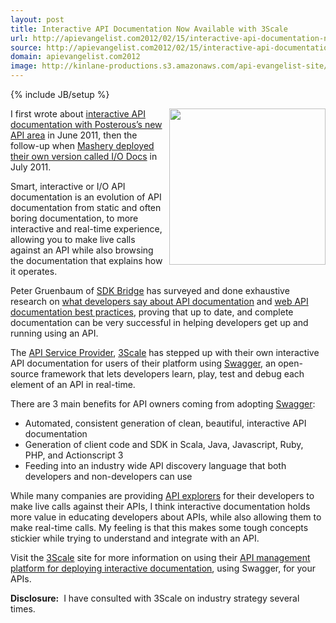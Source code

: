 ```yaml
---
layout: post
title: Interactive API Documentation Now Available with 3Scale
url: http://apievangelist.com2012/02/15/interactive-api-documentation-now-available-with-3scale/
source: http://apievangelist.com2012/02/15/interactive-api-documentation-now-available-with-3scale/
domain: apievangelist.com2012
image: http://kinlane-productions.s3.amazonaws.com/api-evangelist-site/blog/3scale-logo.jpg
---
```

{% include JB/setup %}<p>
     <img src="http://kinlane-productions.s3.amazonaws.com/api-service-providers/3scale-logo.jpg"  width="250" align="right" />
</p>
<p>
     I first wrote about <a title="interactive API documentation with Posterous's new API area" href="http://blog.apievangelist.com/2011/06/17/deploying-smarter-api-documentation/">interactive API documentation with Posterous’s new API area</a> in June 2011, then the follow-up when <a title="Mashery deploying their own version called I/O docs" href="http://blog.programmableweb.com/2011/07/26/mashery-delivers-smarter-api-documentation/">Mashery deployed their own version called I/O Docs</a> in July 2011.
</p>
<p>
     Smart, interactive or I/O API documentation is an evolution of API documentation from static and often boring documentation, to more interactive and real-time experience, allowing you to make live calls against an API while also browsing the documentation that explains how it operates.
</p>
<p>
     Peter Gruenbaum of <a title="SDK Bridge" href="http://blog.apievangelist.com/serviceproviders/">SDK Bridge</a> has surveyed and done exhaustive research on <a title="what developers say about API documentation" href="http://blog.programmableweb.com/2011/05/20/what-developers-say-about-api-documentation/">what developers say about API documentation</a> and <a title="web api documentation best practices" href="http://blog.programmableweb.com/2010/08/12/web-api-documentation-best-practices/">web API documentation best practices</a>, proving that up to date, and complete documentation can be very successful in helping developers get up and running using an API.
</p>
<p>
     The <a title="API Service Provider" href="http://blog.apievangelist.com/serviceproviders/">API Service Provider</a>, <a title="3Scale" href="http://blog.apievangelist.com/serviceproviders/3scale.php">3Scale</a> has stepped up with their own interactive API documentation for users of their platform using <a title="Swagger" href="http://swagger.wordnik.com/">Swagger</a>, an open-source framework that lets developers learn, play, test and debug each element of an API in real-time.
</p>
<p>
     There are 3 main benefits for API owners coming from adopting <a title="Swagger" href="/2011/11/09/can-swagger-deliver-a-restful-api-discovery-service/">Swagger</a>:
</p>
<ul>
     <li>Automated, consistent generation of clean, beautiful, interactive API documentation
     </li>
     <li>Generation of client code and SDK in Scala, Java, Javascript, Ruby, PHP, and Actionscript 3
     </li>
     <li>Feeding into an industry wide API discovery language that both developers and non-developers can use
     </li>
</ul>
<p>
     While many companies are providing <a title="API Explorer" href="http://blog.apievangelist.com/buildingblocks/api_explorer.php">API explorers</a> for their developers to make live calls against their APIs, I think interactive documentation holds more value in educating developers about APIs, while also allowing them to make real-time calls. My feeling is that this makes some tough concepts stickier while trying to understand and integrate with an API.
</p>
<p>
     Visit the <a title="3Scale" href="http://www.3scale.net">3Scale</a> site for more information on using their <a title="API management platform for deploying interactive documentation" href="http://www.3scale.net/2012/01/24/interactive-api-documentation-the-new-api-console-for-developers/">API management platform for deploying interactive documentation</a>, using Swagger, for your APIs.
</p>
<p>
     <strong>Disclosure:</strong>  I have consulted with 3Scale on industry strategy several times.
</p>
